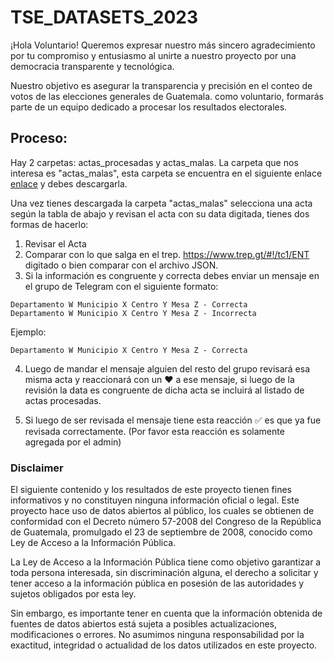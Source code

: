# TSE_DATASETS_2023
¡Hola Voluntario! Queremos expresar nuestro más sincero agradecimiento por tu compromiso y entusiasmo al unirte a nuestro proyecto por una democracia transparente y tecnológica.

Nuestro objetivo es asegurar la transparencia y precisión en el conteo de votos de las elecciones generales de Guatemala. como voluntario, formarás parte de un equipo dedicado a procesar los resultados electorales.

## Proceso:

Hay 2 carpetas: actas_procesadas y actas_malas.
La carpeta que nos interesa es "actas_malas", esta carpeta se encuentra en el siguiente enlace [enlace](https://drive.google.com/drive/folders/1W2-Hrdddcv8vuL9oznThOgQzWAjdr-5c?usp=drive_link) y debes descargarla.

Una vez tienes descargada la carpeta "actas_malas" selecciona una acta según la tabla de abajo y revisan el acta con su data digitada, tienes dos formas de hacerlo:
1) Revisar el Acta
2) Comparar con lo que salga en el trep. https://www.trep.gt/#!/tc1/ENT digitado o bien comparar con el archivo JSON.
3) Si la información es congruente y correcta debes enviar un mensaje en el grupo de Telegram con el siguiente formato:

```
Departamento W Municipio X Centro Y Mesa Z - Correcta
Departamento W Municipio X Centro Y Mesa Z - Incorrecta
```

Ejemplo:
```
Departamento W Municipio X Centro Y Mesa Z - Correcta
```

4) Luego de mandar el mensaje alguien del resto del grupo revisará esa misma acta y reaccionará con un ❤️ a ese mensaje, si luego de la revisión la data es congruente de dicha acta se incluirá al listado de actas procesadas.

5) Si luego de ser revisada el mensaje tiene esta reacción ✅ es que ya fue revisada correctamente. (Por favor esta reacción es solamente agregada por el admin)


### Disclaimer
El siguiente contenido y los resultados de este proyecto tienen fines informativos y no constituyen ninguna información oficial o legal. Este proyecto hace uso de datos abiertos al público, los cuales se obtienen de conformidad con el Decreto número 57-2008 del Congreso de la República de Guatemala, promulgado el 23 de septiembre de 2008, conocido como Ley de Acceso a la Información Pública.

La Ley de Acceso a la Información Pública tiene como objetivo garantizar a toda persona interesada, sin discriminación alguna, el derecho a solicitar y tener acceso a la información pública en posesión de las autoridades y sujetos obligados por esta ley.

Sin embargo, es importante tener en cuenta que la información obtenida de fuentes de datos abiertos está sujeta a posibles actualizaciones, modificaciones o errores. No asumimos ninguna responsabilidad por la exactitud, integridad o actualidad de los datos utilizados en este proyecto.
